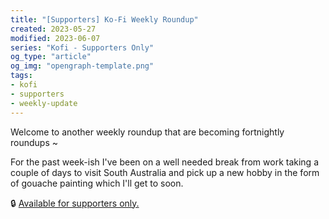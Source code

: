 ```yaml
---
title: "[Supporters] Ko-Fi Weekly Roundup"
created: 2023-05-27
modified: 2023-06-07
series: "Kofi - Supporters Only"
og_type: "article"
og_img: "opengraph-template.png"
tags:
- kofi
- supporters
- weekly-update
---
```


Welcome to another weekly roundup that are becoming fortnightly roundups ~  

For the past week-ish I've been on a well needed break from work taking a couple of days to visit South Australia and pick up a new hobby in the form of gouache painting which I'll get to soon.  
  
🔒 [Available for supporters only.](https://ko-fi.com/post/2023-05-27--Weekly-Roundup-E1E5LNY52)